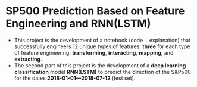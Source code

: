# SP500 Prediction Based on Feature Engineering and RNN(LSTM)
*   This project is the development of a notebook (code + explanation) that successfully engineers 12 unique types of features, **three** for each type of feature engineering: **transforming**, **interacting**, **mapping**, and **extracting**.
* The second part of this project is the development of a **deep learning classification** model **RNN(LSTM)** to predict the direction of the S&P500 for the dates **2018-01-01—2018-07-12** (test set).
